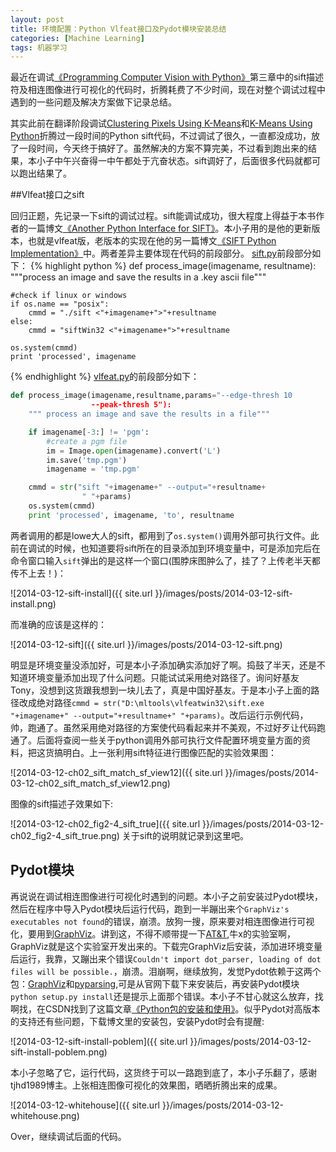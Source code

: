 ```yaml
---
layout: post
title: 环境配置：Python Vlfeat接口及Pydot模块安装总结
categories: [Machine Learning]
tags: 机器学习
---
```


最近在调试[《Programming Computer Vision with Python》](http://yuanyong.org/zh-pcvwithpy/)第三章中的sift描述符及相连图像进行可视化的代码时，折腾耗费了不少时间，现在对整个调试过程中遇到的一些问题及解决方案做下记录总结。

其实此前在翻译阶段调试[Clustering Pixels Using K-Means](http://yuanyong.org/blog/clustering-pixels-using-kmeans.html)和[K-Means Using Python](http://yuanyong.org/blog/kmeans-using-python.html)折腾过一段时间的Python sift代码，不过调试了很久，一直都没成功，放了一段时间，今天终于搞好了。虽然解决的方案不算完美，不过看到跑出来的结果，本小子中午兴奋得一中午都处于亢奋状态。sift调好了，后面很多代码就都可以跑出结果了。

##Vlfeat接口之sift

回归正题，先记录一下sift的调试过程。sift能调试成功，很大程度上得益于本书作者的一篇博文[《Another Python Interface for SIFT》](http://www.janeriksolem.net/2011/06/another-python-interface-for-sift.html)。本小子用的是他的更新版本，也就是vlfeat版，老版本的实现在他的另一篇博文[《SIFT Python Implementation》](http://www.janeriksolem.net/2009/02/sift-python-implementation.html)中。两者差异主要体现在代码的前段部分。
[sift.py](http://www.maths.lth.se/matematiklth/personal/solem/downloads/sift.py)前段部分如下：
{% highlight python %}
def process_image(imagename, resultname):
    """process an image and save the results in a .key ascii file"""

    #check if linux or windows
    if os.name == "posix":
        cmmd = "./sift <"+imagename+">"+resultname
    else:
        cmmd = "siftWin32 <"+imagename+">"+resultname

    os.system(cmmd)
    print 'processed', imagename
{% endhighlight %}
[vlfeat.py](http://www.maths.lth.se/matematiklth/personal/solem/downloads/vlfeat.py)的前段部分如下：

```python
def process_image(imagename,resultname,params="--edge-thresh 10
                  --peak-thresh 5"):
	""" process an image and save the results in a file"""

	if imagename[-3:] != 'pgm':
		#create a pgm file
		im = Image.open(imagename).convert('L')
		im.save('tmp.pgm')
		imagename = 'tmp.pgm'

	cmmd = str("sift "+imagename+" --output="+resultname+
				" "+params)
	os.system(cmmd)
	print 'processed', imagename, 'to', resultname
```
两者调用的都是lowe大人的sift，都用到了`os.system()`调用外部可执行文件。此前在调试的时候，也知道要将sift所在的目录添加到环境变量中，可是添加完后在命令窗口输入`sift`弹出的是这样一个窗口(围脖床图肿么了，挂了？上传老半天都传不上去！)：

![2014-03-12-sift-install]({{ site.url }}/images/posts/2014-03-12-sift-install.png)

而准确的应该是这样的：

![2014-03-12-sift]({{ site.url }}/images/posts/2014-03-12-sift.png)

明显是环境变量没添加好，可是本小子添加确实添加好了啊。捣鼓了半天，还是不知道环境变量添加出现了什么问题。只能试试采用绝对路径了。询问好基友Tony，没想到这货跟我想到一块儿去了，真是中国好基友。于是本小子上面的路径改成绝对路径`cmmd = str("D:\mltools\vlfeatwin32\sift.exe "+imagename+" --output="+resultname+" "+params)`。改后运行示例代码，帅，跑通了。虽然采用绝对路径的方案使代码看起来并不美观，不过好歹让代码跑通了。后面将查阅一些关于python调用外部可执行文件配置环境变量方面的资料，把这货搞明白。上一张利用sift特征进行图像匹配的实验效果图：

![2014-03-12-ch02_sift_match_sf_view12]({{ site.url }}/images/posts/2014-03-12-ch02_sift_match_sf_view12.png)

图像的sift描述子效果如下:

![2014-03-12-ch02_fig2-4_sift_true]({{ site.url }}/images/posts/2014-03-12-ch02_fig2-4_sift_true.png)
关于sift的说明就记录到这里吧。

## Pydot模块
再说说在调试相连图像进行可视化时遇到的问题。本小子之前安装过Pydot模块，然后在程序中导入Pydot模块后运行代码，跑到一半蹦出来个`GraphViz's executables not found`的错误，崩溃。放狗一搜，原来要对相连图像进行可视化，要用到[GraphViz](http://www.graphviz.org/)。讲到这，不得不顺带提一下[AT&T](http://www.research.att.com/software_tools?fbid=WTw8egB6QOJ),牛x的实验室啊，GraphViz就是这个实验室开发出来的。下载完GraphViz后安装，添加进环境变量后运行，我靠，又蹦出来个错误`Couldn't import dot_parser, loading of dot files will be possible.`，崩溃。泪崩啊，继续放狗，发觉Pydot依赖于这两个包：[GraphViz](http://www.graphviz.org/)和[pyparsing](http://pyparsing.wikispaces.com/),可是从官网下载下来安装后，再安装Pydot模块`python setup.py install`还是提示上面那个错误。本小子不甘心就这么放弃，找啊找，在CSDN找到了这篇文章[《Python包的安装和使用》](http://blog.csnd.net.tjhd1989/article/details/8954062)。似乎Pydot对高版本的支持还有些问题，下载博文里的安装包，安装Pydot时会有提醒:

![2014-03-12-sift-install-poblem]({{ site.url }}/images/posts/2014-03-12-sift-install-poblem.png)

本小子忽略了它，运行代码，这货终于可以一路跑到底了，本小子乐翻了，感谢tjhd1989博主。上张相连图像可视化的效果图，晒晒折腾出来的成果。

![2014-03-12-whitehouse]({{ site.url }}/images/posts/2014-03-12-whitehouse.png)

Over，继续调试后面的代码。
